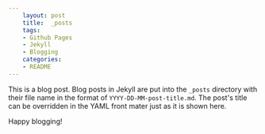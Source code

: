 ```yaml
---
    layout: post
    title:  _posts
    tags:
    - Github Pages
    - Jekyll
    - Blogging
    categories:
    - README
---
```


This is a blog post.  Blog posts in Jekyll are put into the `_posts` directory
with their file name in the format of `YYYY-DD-MM-post-title.md`.  The post's
title can be overridden in the YAML front mater just as it is shown here.

Happy blogging!
